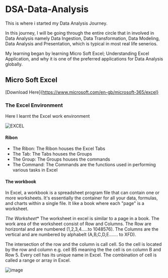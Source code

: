 # DSA-Data-Analysis
This is where i started my Data Analysis Journey.

In this journey, I will be going through the entire circle that in involved in Data Analysis namely Data Ingestion, Data Transformation, Data Modeling, Data Analysis and Presentation, which is typical in most real life senerios.

My learning began by learning Micro Soft Excel; Understanding Excel Application, and why it is one of the preferred applications for Data Analysis globally.  

## Micro Soft Excel
[Download Here]{https://www.microsoft.com/en-gb/microsoft-365/excel}

### The Excel Environment
Here I learnt the Excel work environment

![EXCEL](https://github.com/user-attachments/assets/9e449321-4cef-46fa-a54c-2bc971664d51)

#### Ribon
- The Ribon:  The Ribon houses the Excel Tabs
- The Tab: The Tabs houses the Groups
- The Group: The Groups houses the commands
- The Command: The Commands are the functions used in performing various tasks in Excel

 #### The workbook
 
 In Excel, a workbook is a spreadsheet program file that can contain one or more worksheets. It's essentially the container for all your data, formulas, and charts within a single file. It like a book where each "page" is a worksheet. 

 *The Worksheet**
The worksheet in excel is similar to a page in a book. The work area of the worksheet consist of Row and Columns. The Row are horizontal and are numbered (1,2,3,4.....to 1048576). The Columns are the vertical and are numbered by alphabelt (A,B,C,D,E....... to XFD).

The intersection of the row and the column is call cell. So the cell is located by the row and column e.g. cell B5 meaning the the cell is on column B and Row 5. Every cell has its unique name in Excel. The combination of cell is called a range or array in Excel.

![image](https://github.com/user-attachments/assets/ccae659d-c5fd-45b2-afde-6fef20b35075)


